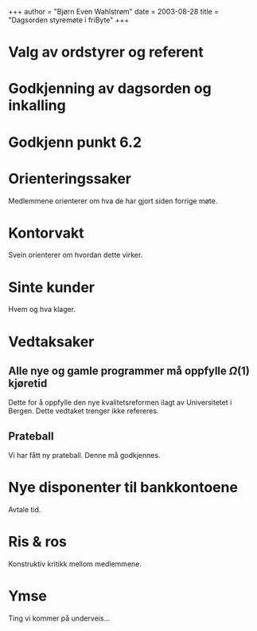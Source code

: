 +++
author = "Bjørn Even Wahlstrøm"
date = 2003-08-28
title = "Dagsorden styremøte i friByte"
+++

# Valg av ordstyrer og referent

# Godkjenning av dagsorden og inkalling

# Godkjenn punkt 6.2

# Orienteringssaker

Medlemmene orienterer om hva de har gjort siden forrige møte.

# Kontorvakt

Svein orienterer om hvordan dette virker.

# Sinte kunder

Hvem og hva klager.

# Vedtaksaker

## Alle nye og gamle programmer må oppfylle $\Omega(1)$ kjøretid

Dette for å oppfylle den nye kvalitetsreformen ilagt av Universitetet i
Bergen. Dette vedtaket trenger ikke refereres.

## Prateball

Vi har fått ny prateball. Denne må godkjennes.

# Nye disponenter til bankkontoene

Avtale tid.

# Ris & ros

Konstruktiv kritikk mellom medlemmene.

# Ymse

Ting vi kommer på underveis\...
